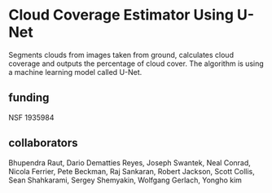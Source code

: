 # Cloud Coverage Estimator Using U-Net

Segments clouds from images taken from ground, calculates cloud coverage  and outputs the percentage of cloud cover. The algorithm is using a machine learning model called U-Net.

## funding
NSF 1935984

## collaborators
Bhupendra Raut, Dario Dematties Reyes, Joseph Swantek, Neal Conrad, Nicola Ferrier, Pete Beckman, Raj Sankaran, Robert Jackson, Scott Collis, Sean Shahkarami, Sergey Shemyakin, Wolfgang Gerlach, Yongho kim
